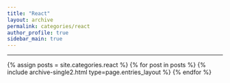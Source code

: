 ```yaml
---
title: "React"
layout: archive
permalink: categories/react
author_profile: true
sidebar_main: true
---
```


***

{% assign posts = site.categories.react %}
{% for post in posts %} {% include archive-single2.html type=page.entries_layout %} {% endfor %}